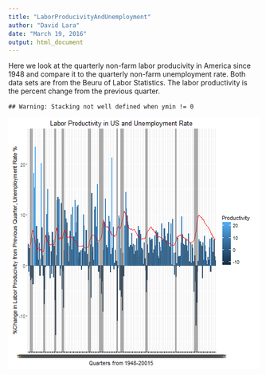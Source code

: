 ```yaml
---
title: "LaborProducivityAndUnemployment"
author: "David Lara"
date: "March 19, 2016"
output: html_document
---
```

Here we look at the quarterly non-farm labor producivity in America since 1948 and compare it to the quarterly non-farm unemployment rate. Both data sets are from the Beuru of Labor Statistics. The labor productivity is the percent change from the previous quarter. 

```
## Warning: Stacking not well defined when ymin != 0
```

![plot of chunk plot](figure/plot-1.png)
